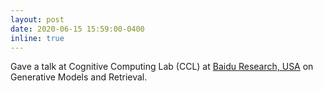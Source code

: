 ```yaml
---
layout: post
date: 2020-06-15 15:59:00-0400
inline: true
---
```


Gave a talk at Cognitive Computing Lab (CCL) at [Baidu Research, USA](http://research.baidu.com/) on Generative Models and Retrieval.
